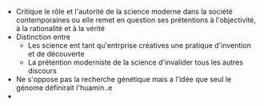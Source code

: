 - Critique le rôle et l'autorité de la science moderne dans la société contemporaines ou elle remet en question ses prétentions à l'objectivité, à la rationalité et à la vérité
- Distinction entre
	- Les science ent tant qu'entrprise créatives une pratique d'invention et de découverte
	- La prétention moderniste de la science d'invalider tous les autres discours
- Ne s'oppose pas la recherche génétique mais a l'idée que seul le génome définirait l'huamin..e
-